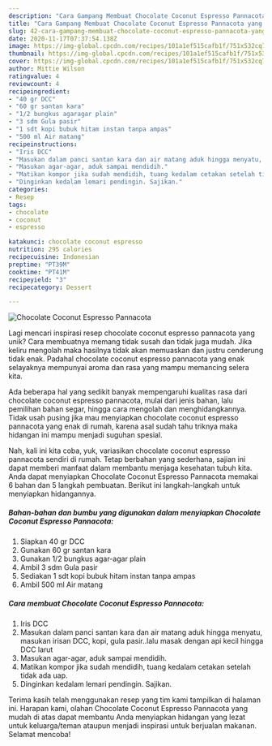 ```yaml
---
description: "Cara Gampang Membuat Chocolate Coconut Espresso Pannacota yang Sempurna"
title: "Cara Gampang Membuat Chocolate Coconut Espresso Pannacota yang Sempurna"
slug: 42-cara-gampang-membuat-chocolate-coconut-espresso-pannacota-yang-sempurna
date: 2020-11-17T07:37:54.138Z
image: https://img-global.cpcdn.com/recipes/101a1ef515cafb1f/751x532cq70/chocolate-coconut-espresso-pannacota-foto-resep-utama.jpg
thumbnail: https://img-global.cpcdn.com/recipes/101a1ef515cafb1f/751x532cq70/chocolate-coconut-espresso-pannacota-foto-resep-utama.jpg
cover: https://img-global.cpcdn.com/recipes/101a1ef515cafb1f/751x532cq70/chocolate-coconut-espresso-pannacota-foto-resep-utama.jpg
author: Mittie Wilson
ratingvalue: 4
reviewcount: 4
recipeingredient:
- "40 gr DCC"
- "60 gr santan kara"
- "1/2 bungkus agaragar plain"
- "3 sdm Gula pasir"
- "1 sdt kopi bubuk hitam instan tanpa ampas"
- "500 ml Air matang"
recipeinstructions:
- "Iris DCC"
- "Masukan dalam panci santan kara dan air matang aduk hingga menyatu, masukan irisan DCC, kopi, gula pasir..lalu masak dengan api kecil hingga DCC larut"
- "Masukan agar-agar, aduk sampai mendidih."
- "Matikan kompor jika sudah mendidih, tuang kedalam cetakan setelah tidak ada uap."
- "Dinginkan kedalam lemari pendingin. Sajikan."
categories:
- Resep
tags:
- chocolate
- coconut
- espresso

katakunci: chocolate coconut espresso 
nutrition: 295 calories
recipecuisine: Indonesian
preptime: "PT39M"
cooktime: "PT41M"
recipeyield: "3"
recipecategory: Dessert

---
```



![Chocolate Coconut Espresso Pannacota](https://img-global.cpcdn.com/recipes/101a1ef515cafb1f/751x532cq70/chocolate-coconut-espresso-pannacota-foto-resep-utama.jpg)

Lagi mencari inspirasi resep chocolate coconut espresso pannacota yang unik? Cara membuatnya memang tidak susah dan tidak juga mudah. Jika keliru mengolah maka hasilnya tidak akan memuaskan dan justru cenderung tidak enak. Padahal chocolate coconut espresso pannacota yang enak selayaknya mempunyai aroma dan rasa yang mampu memancing selera kita.

Ada beberapa hal yang sedikit banyak mempengaruhi kualitas rasa dari chocolate coconut espresso pannacota, mulai dari jenis bahan, lalu pemilihan bahan segar, hingga cara mengolah dan menghidangkannya. Tidak usah pusing jika mau menyiapkan chocolate coconut espresso pannacota yang enak di rumah, karena asal sudah tahu triknya maka hidangan ini mampu menjadi suguhan spesial.




Nah, kali ini kita coba, yuk, variasikan chocolate coconut espresso pannacota sendiri di rumah. Tetap berbahan yang sederhana, sajian ini dapat memberi manfaat dalam membantu menjaga kesehatan tubuh kita. Anda dapat menyiapkan Chocolate Coconut Espresso Pannacota memakai 6 bahan dan 5 langkah pembuatan. Berikut ini langkah-langkah untuk menyiapkan hidangannya.

<!--inarticleads1-->

##### Bahan-bahan dan bumbu yang digunakan dalam menyiapkan Chocolate Coconut Espresso Pannacota:

1. Siapkan 40 gr DCC
1. Gunakan 60 gr santan kara
1. Gunakan 1/2 bungkus agar-agar plain
1. Ambil 3 sdm Gula pasir
1. Sediakan 1 sdt kopi bubuk hitam instan tanpa ampas
1. Ambil 500 ml Air matang




<!--inarticleads2-->

##### Cara membuat Chocolate Coconut Espresso Pannacota:

1. Iris DCC
1. Masukan dalam panci santan kara dan air matang aduk hingga menyatu, masukan irisan DCC, kopi, gula pasir..lalu masak dengan api kecil hingga DCC larut
1. Masukan agar-agar, aduk sampai mendidih.
1. Matikan kompor jika sudah mendidih, tuang kedalam cetakan setelah tidak ada uap.
1. Dinginkan kedalam lemari pendingin. Sajikan.




Terima kasih telah menggunakan resep yang tim kami tampilkan di halaman ini. Harapan kami, olahan Chocolate Coconut Espresso Pannacota yang mudah di atas dapat membantu Anda menyiapkan hidangan yang lezat untuk keluarga/teman ataupun menjadi inspirasi untuk berjualan makanan. Selamat mencoba!
